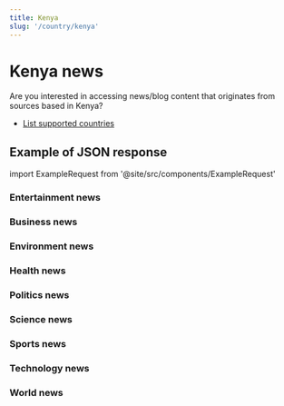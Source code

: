 ```yaml
---
title: Kenya
slug: '/country/kenya'
---
```


# Kenya news

Are you interested in accessing news/blog content that originates from sources based in Kenya?

- [List supported countries](/get-articles/countries)

## Example of JSON response

import ExampleRequest from '@site/src/components/ExampleRequest'

### Entertainment news
<ExampleRequest url="https://apitube.io/v1/news/articles?limit=2&category=news/Arts_and_Entertainment&country=ke"></ExampleRequest>

### Business news
<ExampleRequest url="https://apitube.io/v1/news/articles?limit=2&category=news/Business&country=ke"></ExampleRequest>

### Environment news
<ExampleRequest url="https://apitube.io/v1/news/articles?limit=2&category=news/Environment&country=ke"></ExampleRequest>

### Health news
<ExampleRequest url="https://apitube.io/v1/news/articles?limit=2&category=news/Health&country=ke"></ExampleRequest>

### Politics news
<ExampleRequest url="https://apitube.io/v1/news/articles?limit=2&category=news/Politics&country=ke"></ExampleRequest>

### Science news
<ExampleRequest url="https://apitube.io/v1/news/articles?limit=2&category=news/Science&country=ke"></ExampleRequest>

### Sports news
<ExampleRequest url="https://apitube.io/v1/news/articles?limit=2&category=news/Sports&country=ke"></ExampleRequest>

### Technology news
<ExampleRequest url="https://apitube.io/v1/news/articles?limit=2&category=news/Technology&country=ke"></ExampleRequest>

### World news
<ExampleRequest url="https://apitube.io/v1/news/articles?limit=2&category=news/World&country=ke"></ExampleRequest>
